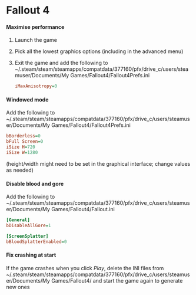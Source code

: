 # Fallout 4

#### Maximise performance

1. Launch the game

1. Pick all the lowest graphics options (including in the advanced menu)

1. Exit the game and add the following to ~/.steam/steam/steamapps/compatdata/377160/pfx/drive_c/users/steamuser/Documents/My Games/Fallout4/Fallout4Prefs.ini

   ```ini
   iMaxAnisotropy=0
   ```

#### Windowed mode

Add the following to ~/.steam/steam/steamapps/compatdata/377160/pfx/drive_c/users/steamuser/Documents/My Games/Fallout4/Fallout4Prefs.ini

```ini
bBorderless=0
bFull Screen=0
iSize H=720
iSize W=1280
```

(height/width might need to be set in the graphical interface; change values as needed)

#### Disable blood and gore

Add the following to ~/.steam/steam/steamapps/compatdata/377160/pfx/drive_c/users/steamuser/Documents/My Games/Fallout4/Fallout.ini

```ini
[General]
bDisableAllGore=1

[ScreenSplatter]
bBloodSplatterEnabled=0
```

#### Fix crashing at start

If the game crashes when you click _Play_, delete the INI files from ~/.steam/steam/steamapps/compatdata/377160/pfx/drive_c/users/steamuser/Documents/My Games/Fallout4/ and start the game again to generate new ones
